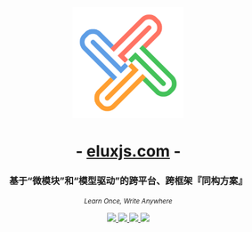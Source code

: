 <div align="center">
  <img src="docs/.vuepress/public/images/logo-icon-rotate.svg" alt="elux" width="200" />
  <h1>
    - <a href="https://eluxjs.com">eluxjs.com</a> -
  </h1>
  <h3>基于“微模块”和“模型驱动”的跨平台、跨框架『同构方案』</h3>
  <p>
    <small><em>Learn Once, Write Anywhere</em></small>
  </p>
  <a href="https://www.npmjs.com/package/@elux/cli">
    <img src="https://img.shields.io/node/v/@elux/cli.svg?style=flat-square" />
  </a>
  <a href="https://www.npmjs.com/package/@elux/core">
    <img src="https://img.shields.io/npm/v/@elux/core.svg?style=flat-square" />
  </a>
  <a href="https://www.npmjs.com/package/@elux/core">
    <img src="https://img.shields.io/npm/l/@elux/core.svg?style=flat-square" />
  </a>
  <a href="https://www.npmjs.com/package/@elux/core">
    <img src="https://img.shields.io/npm/dt/@elux/core.svg?style=flat-square" />
  </a>
  <p> </p>
  <p> </p>
</div>

